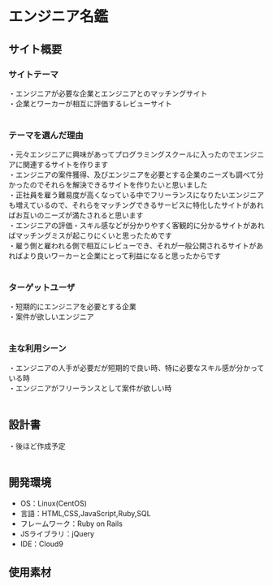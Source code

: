 # エンジニア名鑑

## サイト概要
### サイトテーマ
・エンジニアが必要な企業とエンジニアとのマッチングサイト<br>
・企業とワーカーが相互に評価するレビューサイト<br>
​
### テーマを選んだ理由
・元々エンジニアに興味があってプログラミングスクールに入ったのでエンジニアに関連するサイトを作ります<br>
・エンジニアの案件獲得、及びエンジニアを必要とする企業のニーズも調べて分かったのでそれらを解決できるサイトを作りたいと思いました<br>
・正社員を雇う難易度が高くなっている中でフリーランスになりたいエンジニアも増えているので、それらをマッチングできるサービスに特化したサイトがあればお互いのニーズが満たされると思います<br>
・エンジニアの評価・スキル感などが分かりやすく客観的に分かるサイトがあればマッチングミスが起こりにくいと思ったためです<br>
・雇う側と雇われる側で相互にレビューでき、それが一般公開されるサイトがあればより良いワーカーと企業にとって利益になると思ったからです<br>
​
### ターゲットユーザ
・短期的にエンジニアを必要とする企業<br>
・案件が欲しいエンジニア<br>
​
### 主な利用シーン
・エンジニアの人手が必要だが短期的で良い時、特に必要なスキル感が分かっている時<br>
・エンジニアがフリーランスとして案件が欲しい時<br>
​
## 設計書
・後ほど作成予定<br>
​
## 開発環境
- OS：Linux(CentOS)
- 言語：HTML,CSS,JavaScript,Ruby,SQL
- フレームワーク：Ruby on Rails
- JSライブラリ：jQuery
- IDE：Cloud9
​
## 使用素材